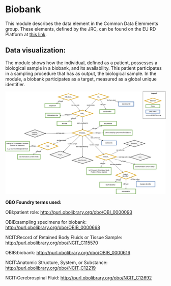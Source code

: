 # Biobank

This module describes the data element in the Common Data Elemments group. These elements, defined by the JRC, can be found on the EU RD Platform at [this link](https://eu-rd-platform.jrc.ec.europa.eu/sites/default/files/CDS/EU_RD_Platform_CDS_Final.pdf).

## Data visualization:

The module shows how the individual, defined as a patient, possesses a biological sample in a biobank, and its availability. This patient participates in a sampling procedure that has as output, the biological sample. In the module, a biobank participates as a target, measured as a global unique identifier.

<p align="center">
    <a href="https://raw.githubusercontent.com/CARE-SM/CARE-Semantic-Model/main/images/CARE-SM-Biobank.png" target="_blank">
        <img src="https://raw.githubusercontent.com/CARE-SM/CARE-Semantic-Model/main/images/CARE-SM-Biobank.png">
    </a>
</p>

**OBO Foundry terms used:**

OBI:patient role: http://purl.obolibrary.org/obo/OBI_0000093

OBIB:sampling specimens for biobank: http://purl.obolibrary.org/obo/OBIB_0000668

NCIT:Record of Retained Body Fluids or Tissue Sample: http://purl.obolibrary.org/obo/NCIT_C115570

OBIB:biobank: http://purl.obolibrary.org/obo/OBIB_0000616

NCIT:Anatomic Structure, System, or Substance: http://purl.obolibrary.org/obo/NCIT_C12219

NCIT:Cerebrospinal Fluid: http://purl.obolibrary.org/obo/NCIT_C12692